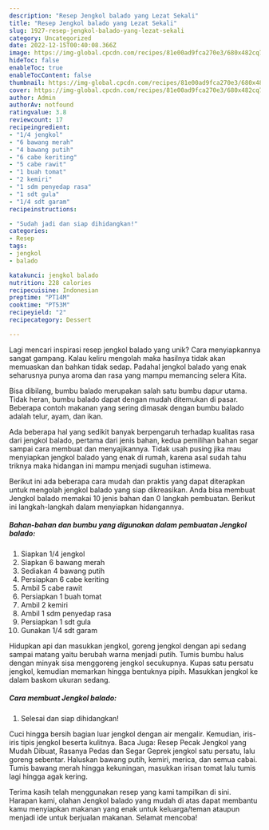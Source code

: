 ```yaml
---
description: "Resep Jengkol balado yang Lezat Sekali"
title: "Resep Jengkol balado yang Lezat Sekali"
slug: 1927-resep-jengkol-balado-yang-lezat-sekali
category: Uncategorized
date: 2022-12-15T00:40:08.366Z
image: https://img-global.cpcdn.com/recipes/81e00ad9fca270e3/680x482cq70/jengkol-balado-foto-resep-utama.jpg
hideToc: false
enableToc: true
enableTocContent: false
thumbnail: https://img-global.cpcdn.com/recipes/81e00ad9fca270e3/680x482cq70/jengkol-balado-foto-resep-utama.jpg
cover: https://img-global.cpcdn.com/recipes/81e00ad9fca270e3/680x482cq70/jengkol-balado-foto-resep-utama.jpg
author: Admin
authorAv: notfound
ratingvalue: 3.8
reviewcount: 17
recipeingredient:
- "1/4 jengkol"
- "6 bawang merah"
- "4 bawang putih"
- "6 cabe keriting"
- "5 cabe rawit"
- "1 buah tomat"
- "2 kemiri"
- "1 sdm penyedap rasa"
- "1 sdt gula"
- "1/4 sdt garam"
recipeinstructions:

- "Sudah jadi dan siap dihidangkan!"
categories:
- Resep
tags:
- jengkol
- balado

katakunci: jengkol balado 
nutrition: 228 calories
recipecuisine: Indonesian
preptime: "PT14M"
cooktime: "PT53M"
recipeyield: "2"
recipecategory: Dessert

---
```





Lagi mencari inspirasi resep jengkol balado yang unik? Cara menyiapkannya sangat gampang. Kalau keliru mengolah maka hasilnya tidak akan memuaskan dan bahkan tidak sedap. Padahal jengkol balado yang enak seharusnya punya aroma dan rasa yang mampu memancing selera Kita.





Bisa dibilang, bumbu balado merupakan salah satu bumbu dapur utama. Tidak heran, bumbu balado dapat dengan mudah ditemukan di pasar. Beberapa contoh makanan yang sering dimasak dengan bumbu balado adalah telur, ayam, dan ikan.

Ada beberapa hal yang sedikit banyak berpengaruh terhadap kualitas rasa dari jengkol balado, pertama dari jenis bahan, kedua pemilihan bahan segar sampai cara membuat dan menyajikannya. Tidak usah pusing jika mau menyiapkan jengkol balado yang enak di rumah, karena asal sudah tahu triknya maka hidangan ini mampu menjadi suguhan istimewa.






Berikut ini ada beberapa cara mudah dan praktis yang dapat diterapkan untuk mengolah jengkol balado yang siap dikreasikan. Anda bisa membuat Jengkol balado memakai 10 jenis bahan dan 0 langkah pembuatan. Berikut ini langkah-langkah dalam menyiapkan hidangannya.

<!--inarticleads1-->

##### Bahan-bahan dan bumbu yang digunakan dalam pembuatan Jengkol balado:

1. Siapkan 1/4 jengkol
1. Siapkan 6 bawang merah
1. Sediakan 4 bawang putih
1. Persiapkan 6 cabe keriting
1. Ambil 5 cabe rawit
1. Persiapkan 1 buah tomat
1. Ambil 2 kemiri
1. Ambil 1 sdm penyedap rasa
1. Persiapkan 1 sdt gula
1. Gunakan 1/4 sdt garam


Hidupkan api dan masukkan jengkol, goreng jengkol dengan api sedang sampai matang yaitu berubah warna menjadi putih. Tumis bumbu halus dengan minyak sisa menggoreng jengkol secukupnya. Kupas satu persatu jengkol, kemudian memarkan hingga bentuknya pipih. Masukkan jengkol ke dalam baskom ukuran sedang. 

<!--inarticleads2-->

##### Cara membuat Jengkol balado:


1. Selesai dan siap dihidangkan!

Cuci hingga bersih bagian luar jengkol dengan air mengalir. Kemudian, iris-iris tipis jengkol beserta kulitnya. Baca Juga: Resep Pecak Jengkol yang Mudah Dibuat, Rasanya Pedas dan Segar Geprek jengkol satu persatu, lalu goreng sebentar. Haluskan bawang putih, kemiri, merica, dan semua cabai. Tumis bawang merah hingga kekuningan, masukkan irisan tomat lalu tumis lagi hingga agak kering. 

Terima kasih telah menggunakan resep yang kami tampilkan di sini. Harapan kami, olahan Jengkol balado yang mudah di atas dapat membantu kamu menyiapkan makanan yang enak untuk keluarga/teman ataupun menjadi ide untuk berjualan makanan. Selamat mencoba!

